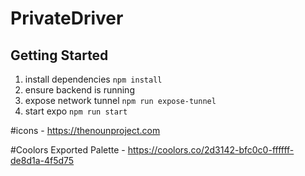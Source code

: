 # PrivateDriver

## Getting Started
 1. install dependencies ```npm install```
 2. ensure backend is running
 3. expose network tunnel ```npm run expose-tunnel```
 4. start expo ```npm run start```


#icons - https://thenounproject.com

#Coolors Exported Palette - https://coolors.co/2d3142-bfc0c0-ffffff-de8d1a-4f5d75
